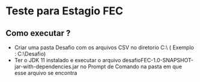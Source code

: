 # Teste para Estagio FEC
## Como executar ? 
- Criar uma pasta Desafio com os arquivos CSV no diretorio C:\ ( Exemplo : C:\Desafio)
- Ter o JDK 11 instalado e executar o arquivo desafioFEC-1.0-SNAPSHOT-jar-with-dependencies.jar no Prompt de Comando na pasta em que esse arquivo se encontra

